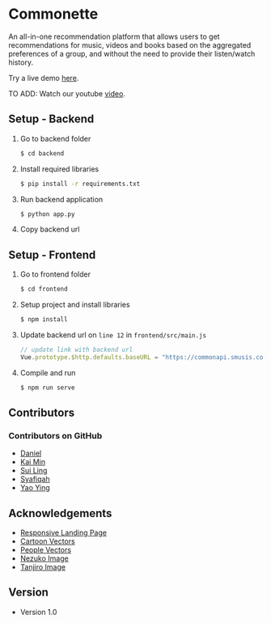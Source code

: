 # Commonette

An all-in-one recommendation platform that allows users to get recommendations for music, videos and books based on the aggregated preferences of a group, and without the need to provide their listen/watch history. 



Try a live demo [here](commonette.smusis.com).

TO ADD: Watch our youtube [video](https://youtu.be/rct3AHYej5U).



## Setup - Backend

1. Go to backend folder

   ```bash
   $ cd backend
   ```

2. Install required libraries

   ```bash
   $ pip install -r requirements.txt 
   ```

3. Run backend application

   ```bash
   $ python app.py
   ```

4. Copy backend url



## Setup - Frontend

1. Go to frontend folder

   ```bash
   $ cd frontend
   ```

2. Setup project and install libraries

   ```bash
   $ npm install
   ```

3. Update backend url on `line 12` in `frontend/src/main.js` 

   ```javascript
   // update link with backend url
   Vue.prototype.$http.defaults.baseURL = "https://commonapi.smusis.com";  
   ```

4. Compile and run

   ```bash
   $ npm run serve
   ```





## Contributors

### Contributors on GitHub

- [Daniel](https://github.com/danieltan2018)
- [Kai Min](https://github.com/KaiminOng)
- [Sui Ling](https://github.com/SuiLing237)
- [Syafiqah](https://github.com/syafiqahmr)
- [Yao Ying](https://github.com/suicidal-muffin)



## Acknowledgements

- [Responsive Landing Page](https://github.com/bedimcode/responsive-landing-page-coffee3d)
- [Cartoon Vectors](https://www.freepik.com/vectors/cartoon)
- [People Vectors](https://www.freepik.com/vectors/people)
- [Nezuko Image](https://www.zerochan.net/2579685)
- [Tanjiro Image](https://www.zerochan.net/2579684)



## Version

- Version 1.0
